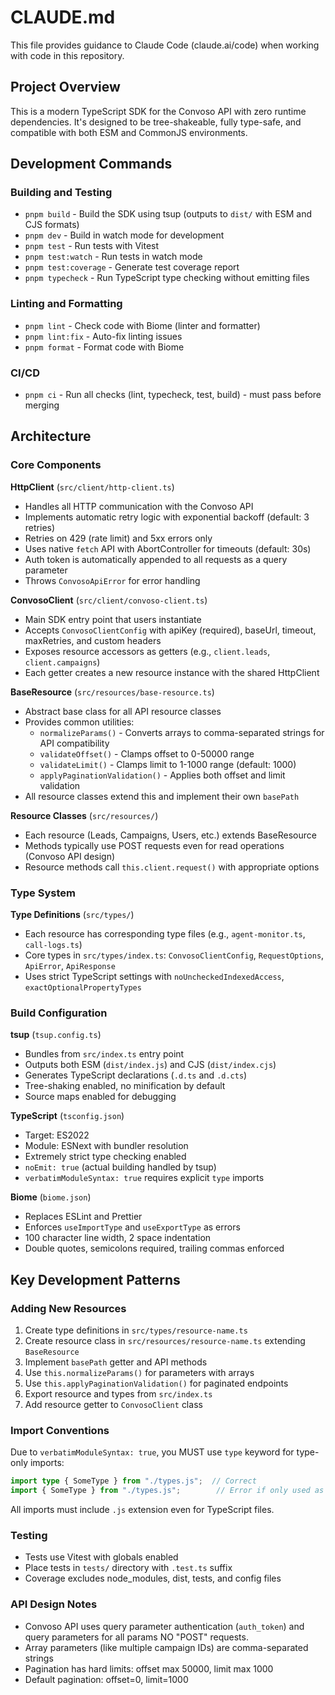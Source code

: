 # CLAUDE.md

This file provides guidance to Claude Code (claude.ai/code) when working with code in this repository.

## Project Overview

This is a modern TypeScript SDK for the Convoso API with zero runtime dependencies. It's designed to be tree-shakeable, fully type-safe, and compatible with both ESM and CommonJS environments.

## Development Commands

### Building and Testing
- `pnpm build` - Build the SDK using tsup (outputs to `dist/` with ESM and CJS formats)
- `pnpm dev` - Build in watch mode for development
- `pnpm test` - Run tests with Vitest
- `pnpm test:watch` - Run tests in watch mode
- `pnpm test:coverage` - Generate test coverage report
- `pnpm typecheck` - Run TypeScript type checking without emitting files

### Linting and Formatting
- `pnpm lint` - Check code with Biome (linter and formatter)
- `pnpm lint:fix` - Auto-fix linting issues
- `pnpm format` - Format code with Biome

### CI/CD
- `pnpm ci` - Run all checks (lint, typecheck, test, build) - must pass before merging

## Architecture

### Core Components

**HttpClient** (`src/client/http-client.ts`)
- Handles all HTTP communication with the Convoso API
- Implements automatic retry logic with exponential backoff (default: 3 retries)
- Retries on 429 (rate limit) and 5xx errors only
- Uses native `fetch` API with AbortController for timeouts (default: 30s)
- Auth token is automatically appended to all requests as a query parameter
- Throws `ConvosoApiError` for error handling

**ConvosoClient** (`src/client/convoso-client.ts`)
- Main SDK entry point that users instantiate
- Accepts `ConvosoClientConfig` with apiKey (required), baseUrl, timeout, maxRetries, and custom headers
- Exposes resource accessors as getters (e.g., `client.leads`, `client.campaigns`)
- Each getter creates a new resource instance with the shared HttpClient

**BaseResource** (`src/resources/base-resource.ts`)
- Abstract base class for all API resource classes
- Provides common utilities:
  - `normalizeParams()` - Converts arrays to comma-separated strings for API compatibility
  - `validateOffset()` - Clamps offset to 0-50000 range
  - `validateLimit()` - Clamps limit to 1-1000 range (default: 1000)
  - `applyPaginationValidation()` - Applies both offset and limit validation
- All resource classes extend this and implement their own `basePath`

**Resource Classes** (`src/resources/`)
- Each resource (Leads, Campaigns, Users, etc.) extends BaseResource
- Methods typically use POST requests even for read operations (Convoso API design)
- Resource methods call `this.client.request()` with appropriate options

### Type System

**Type Definitions** (`src/types/`)
- Each resource has corresponding type files (e.g., `agent-monitor.ts`, `call-logs.ts`)
- Core types in `src/types/index.ts`: `ConvosoClientConfig`, `RequestOptions`, `ApiError`, `ApiResponse`
- Uses strict TypeScript settings with `noUncheckedIndexedAccess`, `exactOptionalPropertyTypes`

### Build Configuration

**tsup** (`tsup.config.ts`)
- Bundles from `src/index.ts` entry point
- Outputs both ESM (`dist/index.js`) and CJS (`dist/index.cjs`)
- Generates TypeScript declarations (`.d.ts` and `.d.cts`)
- Tree-shaking enabled, no minification by default
- Source maps enabled for debugging

**TypeScript** (`tsconfig.json`)
- Target: ES2022
- Module: ESNext with bundler resolution
- Extremely strict type checking enabled
- `noEmit: true` (actual building handled by tsup)
- `verbatimModuleSyntax: true` requires explicit `type` imports

**Biome** (`biome.json`)
- Replaces ESLint and Prettier
- Enforces `useImportType` and `useExportType` as errors
- 100 character line width, 2 space indentation
- Double quotes, semicolons required, trailing commas enforced

## Key Development Patterns

### Adding New Resources

1. Create type definitions in `src/types/resource-name.ts`
2. Create resource class in `src/resources/resource-name.ts` extending `BaseResource`
3. Implement `basePath` getter and API methods
4. Use `this.normalizeParams()` for parameters with arrays
5. Use `this.applyPaginationValidation()` for paginated endpoints
6. Export resource and types from `src/index.ts`
7. Add resource getter to `ConvosoClient` class

### Import Conventions

Due to `verbatimModuleSyntax: true`, you MUST use `type` keyword for type-only imports:
```typescript
import type { SomeType } from "./types.js";  // Correct
import { SomeType } from "./types.js";        // Error if only used as type
```

All imports must include `.js` extension even for TypeScript files.

### Testing

- Tests use Vitest with globals enabled
- Place tests in `tests/` directory with `.test.ts` suffix
- Coverage excludes node_modules, dist, tests, and config files

### API Design Notes

- Convoso API uses query parameter authentication (`auth_token`) and query parameters for all params NO "POST" requests.
- Array parameters (like multiple campaign IDs) are comma-separated strings
- Pagination has hard limits: offset max 50000, limit max 1000
- Default pagination: offset=0, limit=1000
